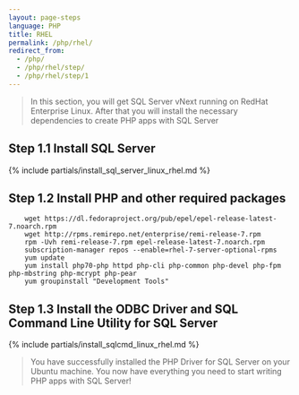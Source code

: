 ```yaml
---
layout: page-steps
language: PHP
title: RHEL
permalink: /php/rhel/
redirect_from:
  - /php/
  - /php/rhel/step/
  - /php/rhel/step/1
---
```


> In this section, you will get SQL Server vNext running on RedHat Enterprise Linux. After that you will install the necessary dependencies to create PHP apps with SQL Server

## Step 1.1 Install SQL Server
{% include partials/install_sql_server_linux_rhel.md %}

## Step 1.2 Install PHP and other required packages


```terminal
    wget https://dl.fedoraproject.org/pub/epel/epel-release-latest-7.noarch.rpm
    wget http://rpms.remirepo.net/enterprise/remi-release-7.rpm
    rpm -Uvh remi-release-7.rpm epel-release-latest-7.noarch.rpm
    subscription-manager repos --enable=rhel-7-server-optional-rpms
    yum update
    yum install php70-php httpd php-cli php-common php-devel php-fpm php-mbstring php-mcrypt php-pear
    yum groupinstall "Development Tools"
```

## Step 1.3 Install the ODBC Driver and SQL Command Line Utility for SQL Server

{% include partials/install_sqlcmd_linux_rhel.md %}

> You have successfully installed the PHP Driver for SQL Server on your Ubuntu machine. You now have everything you need to start writing PHP apps with SQL Server!

